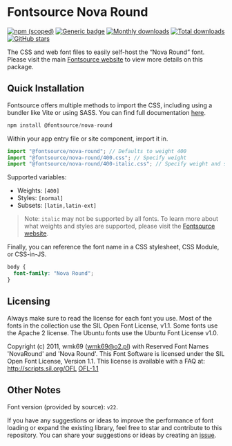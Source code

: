 # Fontsource Nova Round

[![npm (scoped)](https://img.shields.io/npm/v/@fontsource/nova-round?color=brightgreen)](https://www.npmjs.com/package/@fontsource/nova-round) [![Generic badge](https://img.shields.io/badge/fontsource-passing-brightgreen)](https://github.com/fontsource/fontsource) [![Monthly downloads](https://badgen.net/npm/dm/@fontsource/nova-round)](https://github.com/fontsource/fontsource) [![Total downloads](https://badgen.net/npm/dt/@fontsource/nova-round)](https://github.com/fontsource/fontsource) [![GitHub stars](https://img.shields.io/github/stars/fontsource/fontsource.svg?style=social&label=Star)](https://github.com/fontsource/fontsource/stargazers)

The CSS and web font files to easily self-host the “Nova Round” font. Please visit the main [Fontsource website](https://fontsource.org/fonts/nova-round) to view more details on this package.

## Quick Installation

Fontsource offers multiple methods to import the CSS, including using a bundler like Vite or using SASS. You can find full documentation [here](https://fontsource.org/docs/getting-started/introduction).

```javascript
npm install @fontsource/nova-round
```

Within your app entry file or site component, import it in.

```javascript
import "@fontsource/nova-round"; // Defaults to weight 400
import "@fontsource/nova-round/400.css"; // Specify weight
import "@fontsource/nova-round/400-italic.css"; // Specify weight and style
```

Supported variables:
- Weights: `[400]`
- Styles: `[normal]`
- Subsets: `[latin,latin-ext]`

> Note: `italic` may not be supported by all fonts. To learn more about what weights and styles are supported, please visit the [Fontsource website](https://fontsource.org/fonts/nova-round).

Finally, you can reference the font name in a CSS stylesheet, CSS Module, or CSS-in-JS.

```css
body {
  font-family: "Nova Round";
}
```

## Licensing
Always make sure to read the license for each font you use. Most of the fonts in the collection use the SIL Open Font License, v1.1. Some fonts use the Apache 2 license. The Ubuntu fonts use the Ubuntu Font License v1.0.

Copyright (c) 2011, wmk69 (wmk69@o2.pl) with Reserved Font Names 'NovaRound' and 'Nova Round'. This Font Software is licensed under the SIL Open Font License, Version 1.1. This license is available with a FAQ at: http://scripts.sil.org/OFL
[OFL-1.1](https://openfontlicense.org)

## Other Notes
Font version (provided by source): `v22`.

If you have any suggestions or ideas to improve the performance of font loading or expand the existing library, feel free to star and contribute to this repository. You can share your suggestions or ideas by creating an [issue](https://github.com/fontsource/fontsource/issues).